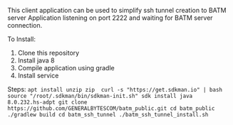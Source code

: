 This client application can be used to simplify ssh tunnel creation to BATM server
Application listening on port 2222 and waiting for BATM server connection.

To Install:
1. Clone this repository
2. Install java 8 
3. Compile application using gradle
4. Install service

Steps:
``apt install unzip zip 
curl -s "https://get.sdkman.io" | bash
source "/root/.sdkman/bin/sdkman-init.sh"
sdk install java  8.0.232.hs-adpt
git clone https://github.com/GENERALBYTESCOM/batm_public.git
cd batm_public
./gradlew build
cd batm_ssh_tunnel
./batm_ssh_tunnel_install.sh
``


